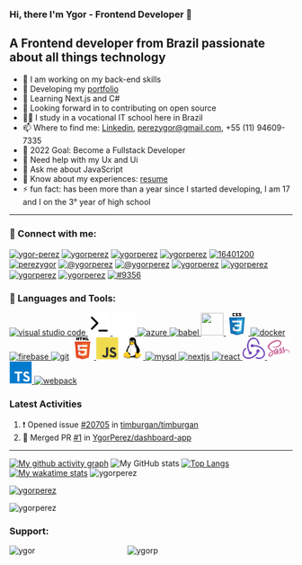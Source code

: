 ### Hi, there I'm Ygor - Frontend Developer 👋
## A Frontend developer from Brazil passionate about all things technology 
- 🔭 I am working on my back-end skills
- 🔨 Developing my [portfolio]() 
- 🌱 Learning Next.js and C#
- 👯 Looking forward in to contributing on open source
- 👨‍🎓 I study in a vocational IT school here in Brazil
- 📫 Where to find me: [Linkedin](https://www.linkedin.com/in/ygor-perez-de-oliveira/), perezygor@gmail.com, +55 (11) 94609-7335 
- 🎯 2022 Goal: Become a Fullstack Developer
- 🤔 Need help with my Ux and Ui
- 💬 Ask me about JavaScript
- 📄 Know about my experiences: [resume](https://ygor-perez.notion.site)
- ⚡ fun fact: has been more than a year since I started developing, I am 17 and I on the 3° year of high school
---

<!--### Blogs posts :book:-->
<!-- BLOG-POST-LIST:START -->
<!-- BLOG-POST-LIST:END -->

<h3 align="left">🔗 Connect with me:</h3>
<p align="left">
<a href="https://linkedin.com/in/ygor-perez" target="blank"><img align="center" src="https://raw.githubusercontent.com/rahuldkjain/github-profile-readme-generator/master/src/images/icons/Social/linked-in-alt.svg" alt="ygor-perez" height="30" width="40" /></a>
<a href="https://codepen.io/ygorperez" target="blank"><img align="center" src="https://raw.githubusercontent.com/rahuldkjain/github-profile-readme-generator/master/src/images/icons/Social/codepen.svg" alt="ygorperez" height="30" width="40" /></a>
<a href="https://dev.to/ygorperez" target="blank"><img align="center" src="https://raw.githubusercontent.com/rahuldkjain/github-profile-readme-generator/master/src/images/icons/Social/devto.svg" alt="ygorperez" height="30" width="40" /></a>
<a href="https://twitter.com/ygorperez" target="blank"><img align="center" src="https://raw.githubusercontent.com/rahuldkjain/github-profile-readme-generator/master/src/images/icons/Social/twitter.svg" alt="ygorperez" height="30" width="40" /></a>
<a href="https://stackoverflow.com/users/16401200" target="blank"><img align="center" src="https://raw.githubusercontent.com/rahuldkjain/github-profile-readme-generator/master/src/images/icons/Social/stack-overflow.svg" alt="16401200" height="30" width="40" /></a>
<a href="https://instagram.com/perezygor" target="blank"><img align="center" src="https://raw.githubusercontent.com/rahuldkjain/github-profile-readme-generator/master/src/images/icons/Social/instagram.svg" alt="perezygor" height="30" width="40" /></a>
<a href="https://hashnode.com/@ygorperez" target="blank"><img align="center" src="https://raw.githubusercontent.com/rahuldkjain/github-profile-readme-generator/master/src/images/icons/Social/hashnode.svg" alt="@ygorperez" height="30" width="40" /></a>
<a href="https://medium.com/@ygorperez" target="blank"><img align="center" src="https://raw.githubusercontent.com/rahuldkjain/github-profile-readme-generator/master/src/images/icons/Social/medium.svg" alt="@ygorperez" height="30" width="40" /></a>
<a href="https://www.hackerrank.com/ygorperez" target="blank"><img align="center" src="https://raw.githubusercontent.com/rahuldkjain/github-profile-readme-generator/master/src/images/icons/Social/hackerrank.svg" alt="ygorperez" height="30" width="40" /></a>
<a href="https://www.leetcode.com/ygorperez" target="blank"><img align="center" src="https://raw.githubusercontent.com/rahuldkjain/github-profile-readme-generator/master/src/images/icons/Social/leet-code.svg" alt="ygorperez" height="30" width="40" /></a>
<a href="https://auth.geeksforgeeks.org/user/ygorperez" target="blank"><img align="center" src="https://raw.githubusercontent.com/rahuldkjain/github-profile-readme-generator/master/src/images/icons/Social/geeks-for-geeks.svg" alt="ygorperez" height="30" width="40" /></a>
<a href="https://www.topcoder.com/members/ygorperez" target="blank"><img align="center" src="https://raw.githubusercontent.com/rahuldkjain/github-profile-readme-generator/master/src/images/icons/Social/topcoder.svg" alt="ygorperez" height="30" width="40" /></a>
<a href="https://discord.gg/K9MWyNPR" target="blank"><img align="center" src="https://raw.githubusercontent.com/rahuldkjain/github-profile-readme-generator/master/src/images/icons/Social/discord.svg" alt="#9356" height="30" width="40" /></a>
</p>

### 🚀 Languages and Tools:

<p align="left">  
  <a href="https://code.visualstudio.com/" target="_blank" rel="noreferrer"> <img src="https://cdn.jsdelivr.net/gh/devicons/devicon/icons/vscode/vscode-original.svg" alt="visual studio code" height="40"/> </a>
  <a href="https://www.zsh.org/#gh-light-mode-only" target="_blank" rel="noreferrer"><img src="https://raw.githubusercontent.com/codeSTACKr/codeSTACKr/7704eaaa4e70d69d45a5d1fc6463cae26a605437/img/terminal-light.svg#gh-light-mode-only" alt="terminal" height="40"/> </a>
  <a href="https://azure.microsoft.com/en-in/" target="_blank" rel="noreferrer"> <a href="https://www.zsh.org/#gh-dark-mode-only" target="_blank" rel="noreferrer"> <img src="https://raw.githubusercontent.com/codeSTACKr/codeSTACKr/7704eaaa4e70d69d45a5d1fc6463cae26a605437/img/terminal-dark.svg#gh-dark-mode-only" alt="terminal" height="40"/> </a>
  <a href="https://azure.microsoft.com/en-in/" target="_blank" rel="noreferrer"> <img src="https://www.vectorlogo.zone/logos/microsoft_azure/microsoft_azure-icon.svg" alt="azure" height="40"/> </a> 
  <a href="https://babeljs.io/" target="_blank" rel="noreferrer"> <img src="https://upload.wikimedia.org/wikipedia/commons/thumb/0/02/Babel_Logo.svg/1200px-Babel_Logo.svg.png" alt="babel" width="40" height="40"/> </a> <a href="https://getbootstrap.com" target="_blank" rel="noreferrer"> <img src="https://camo.githubusercontent.com/bec2c92468d081617cb3145a8f3d8103e268bca400f6169c3a68dc66e05c971e/68747470733a2f2f76352e676574626f6f7473747261702e636f6d2f646f63732f352e302f6173736574732f6272616e642f626f6f7473747261702d6c6f676f2d736861646f772e706e67" width="40" height="40"/>  </a>
  <a href="https://www.w3schools.com/css/" target="_blank" rel="noreferrer"> <img src="https://raw.githubusercontent.com/devicons/devicon/master/icons/css3/css3-original-wordmark.svg" alt="css3" width="40" height="40"/> </a>
  <a href="https://www.docker.com/" target="_blank" rel="noreferrer"> <img src="https://cdn-icons-png.flaticon.com/512/919/919853.png" alt="docker" width="40" height="40"/> </a> 
  <a href="https://firebase.google.com/" target="_blank" rel="noreferrer"> <img src="https://www.vectorlogo.zone/logos/firebase/firebase-icon.svg" alt="firebase" width="40" height="40"/> </a> 
  <a href="https://git-scm.com/" target="_blank" rel="noreferrer"> <img src="https://www.vectorlogo.zone/logos/git-scm/git-scm-icon.svg" alt="git" width="40" height="40"/></a> 
  <a href="https://www.w3.org/html/" target="_blank" rel="noreferrer"> <img src="https://raw.githubusercontent.com/devicons/devicon/master/icons/html5/html5-original-wordmark.svg" alt="html5" width="40" height="40"/> </a> 
  <a href="https://developer.mozilla.org/en-US/docs/Web/JavaScript" target="_blank" rel="noreferrer"> <img src="https://raw.githubusercontent.com/devicons/devicon/master/icons/javascript/javascript-original.svg" alt="javascript" width="40" height="40"/></a> 
  <a href="https://www.linux.org/" target="_blank" rel="noreferrer"> <img src="https://raw.githubusercontent.com/devicons/devicon/master/icons/linux/linux-original.svg" alt="linux" width="40" height="40"/> </a> <a href="https://www.mysql.com/" target="_blank" rel="noreferrer"> <img src="https://cdn.jsdelivr.net/gh/devicons/devicon/icons/mysql/mysql-original.svg" alt="mysql" height="40"/> </a> 
  <a href="https://nextjs.org/" target="_blank" rel="noreferrer"> <img src="https://encrypted-tbn0.gstatic.com/images?q=tbn:ANd9GcT8-5B9CdwNkHroiC2z4prsAFh2s8wpzNFz6A&usqp=CAU" alt="nextjs" height="40"/> </a> 
  <a href="https://reactjs.org/" target="_blank" rel="noreferrer"> <img src="https://cdn.jsdelivr.net/gh/devicons/devicon/icons/react/react-original.svg" alt="react" width="40" height="40"/> </a> <a href="https://redux.js.org" target="_blank" rel="noreferrer"> <img src="https://raw.githubusercontent.com/devicons/devicon/master/icons/redux/redux-original.svg" alt="redux" width="40" height="40"/> </a>
  <a href="https://sass-lang.com" target="_blank" rel="noreferrer"> <img src="https://raw.githubusercontent.com/devicons/devicon/master/icons/sass/sass-original.svg" alt="sass" width="40" height="40"/> </a> <a href="https://www.typescriptlang.org/" target="_blank" rel="noreferrer"> <img src="https://raw.githubusercontent.com/devicons/devicon/master/icons/typescript/typescript-original.svg" alt="typescript" width="40" height="40"/> </a>
  <a href="https://webpack.js.org" target="_blank" rel="noreferrer"> <img src="https://cdn.iconscout.com/icon/free/png-128/webpack-226064.png" alt="webpack" width="40" height="40"/> </a> 
</p>

### Latest Activities 

<!--START_SECTION:activity-->
1. ❗️ Opened issue [#20705](https://github.com/timburgan/timburgan/issues/20705) in [timburgan/timburgan](https://github.com/timburgan/timburgan)
2. 🎉 Merged PR [#1](https://github.com/YgorPerez/dashboard-app/pull/1) in [YgorPerez/dashboard-app](https://github.com/YgorPerez/dashboard-app)
<!--END_SECTION:activity-->

---

[![My github activity graph](https://activity-graph.herokuapp.com/graph?username=YgorPerez&theme=react-dark&custom_title=Ygor%20Perez%27s%20Github%20Activity&bg_color=1d2B64&line=d8Cdda)](https://github.com/ashutosh00710/github-readme-activity-graph)
![My GitHub stats](https://github-readme-stats.vercel.app/api?username=YgorPerez&count_private=true&hide=prs&show_icons=true&theme=algolia&custom_title=Ygor%20Perez%27s%20Github%20Stats&bg_color=90,1d2B64,f8Cdda&border_radius=20)
[![Top Langs](https://github-readme-stats.vercel.app/api/top-langs/?username=YgorPerez&layout=compact&theme=algolia&bg_color=90,1d2B64,f8Cdda&border_radius=20)](https://github.com/anuraghazra/github-readme-stats)
[![My wakatime stats](https://github-readme-stats.vercel.app/api/wakatime?username=ygorperez&hide=other&layout=compact&custom_title=Time%20Spent%20This%20Week&theme=algolia&bg_color=0,1d2B64,f8Cdda&border_radius=20)](https://github.com/anuraghazra/github-readme-stats)
<img  src="https://github-readme-streak-stats.herokuapp.com/?user=ygorperez&theme=algolia" alt="ygorperez" />


<!--[![Readme Card dashboard](https://github-readme-stats.vercel.app/api/pin/?username=YgorPerez&repo=dashboard-app&theme=algolia&bg_color=45,1d2B64,f8Cdda&border_radius=20)](https://github.com/anuraghazra/github-readme-stats)-->

<p align="left"> <a href="https://github.com/ryo-ma/github-profile-trophy"><img src="https://github-profile-trophy.vercel.app/?username=ygorperez&theme=monokai&no-frame=true&column=3&margin-w=15&margin-h=15&rank=S,AAA,AA,A" alt="ygorperez" /></a> </p>
<p align="left"> <img src="https://komarev.com/ghpvc/?username=ygorperez&label=Profile%20views&color=0e75b6&style=flat" alt="ygorperez" /> </p>

<h3 align="left">Support:</h3>
<p><a href="https://www.buymeacoffee.com/ygor"> <img align="left" src="https://cdn.buymeacoffee.com/buttons/v2/default-yellow.png" height="50" width="210" alt="ygor" /></a><a href="https://ko-fi.com/ygorp"> <img align="left" src="https://cdn.ko-fi.com/cdn/kofi3.png?v=3" height="50" width="210" alt="ygorp" /></a></p><br><br>
